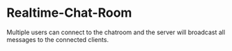 # Realtime-Chat-Room
Multiple users can connect to the chatroom and the server will broadcast all messages to the connected clients.
